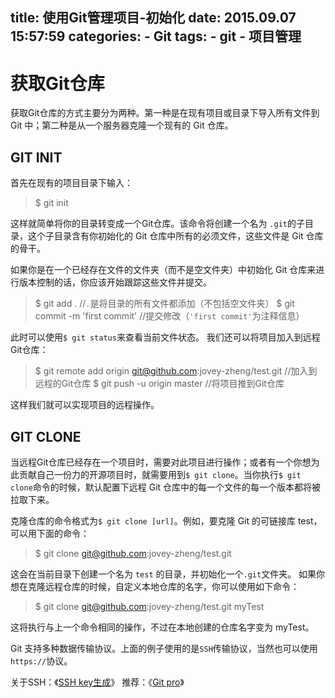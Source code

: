 title: 使用Git管理项目-初始化
date: 2015.09.07 15:57:59
categories:
	- Git
tags:
	- git
	- 项目管理
---
# 获取Git仓库
获取Git仓库的方式主要分为两种。第一种是在现有项目或目录下导入所有文件到 Git 中；第二种是从一个服务器克隆一个现有的 Git 仓库。

## GIT INIT
首先在现有的项目目录下输入：
> $ git init

这样就简单将你的目录转变成一个Git仓库。该命令将创建一个名为 `.git`的子目录，这个子目录含有你初始化的 Git 仓库中所有的必须文件，这些文件是 Git 仓库的骨干。

如果你是在一个已经存在文件的文件夹（而不是空文件夹）中初始化 Git 仓库来进行版本控制的话，你应该开始跟踪这些文件并提交。
> $ git add .  //`.`是将目录的所有文件都添加（不包括空文件夹）
$ git commit -m 'first commit'  //提交修改（`'first commit'`为注释信息）

此时可以使用`$ git status`来查看当前文件状态。
我们还可以将项目加入到远程Git仓库：
>$ git remote add origin git@github.com:jovey-zheng/test.git  //加入到远程的Git仓库
$ git push -u origin master  //将项目推到Git仓库

这样我们就可以实现项目的远程操作。

<!-- more -->

## GIT CLONE
当远程Git仓库已经存在一个项目时，需要对此项目进行操作；或者有一个你想为此贡献自己一份力的开源项目时，就需要用到`$ git clone`。当你执行`$ git clone`命令的时候，默认配置下远程 Git 仓库中的每一个文件的每一个版本都将被拉取下来。

克隆仓库的命令格式为`$ git clone [url]`。例如，要克隆 Git 的可链接库 test，可以用下面的命令：
> $ git clone git@github.com:jovey-zheng/test.git

这会在当前目录下创建一个名为 `test` 的目录，并初始化一个`.git`文件夹。
如果你想在克隆远程仓库的时候，自定义本地仓库的名字，你可以使用如下命令：
> $ git clone git@github.com:jovey-zheng/test.git myTest

这将执行与上一个命令相同的操作，不过在本地创建的仓库名字变为 myTest。

Git 支持多种数据传输协议。上面的例子使用的是`SSH`传输协议，当然也可以使用`https://`协议。

关于SSH：《[SSH key生成](http://www.jianshu.com/p/697fe0815689)》
推荐：《[Git pro](http://git-scm.com/book/zh/v2)》